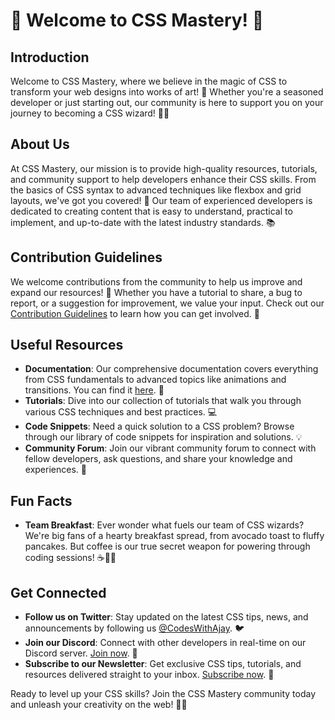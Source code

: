 # 🎨 Welcome to CSS Mastery! 🚀

## Introduction
Welcome to CSS Mastery, where we believe in the magic of CSS to transform your web designs into works of art! 🌟 Whether you're a seasoned developer or just starting out, our community is here to support you on your journey to becoming a CSS wizard! 🧙‍♂️

## About Us
At CSS Mastery, our mission is to provide high-quality resources, tutorials, and community support to help developers enhance their CSS skills. From the basics of CSS syntax to advanced techniques like flexbox and grid layouts, we've got you covered! 💪 Our team of experienced developers is dedicated to creating content that is easy to understand, practical to implement, and up-to-date with the latest industry standards. 📚

## Contribution Guidelines
We welcome contributions from the community to help us improve and expand our resources! 🌱 Whether you have a tutorial to share, a bug to report, or a suggestion for improvement, we value your input. Check out our [Contribution Guidelines](#) to learn how you can get involved. 🤝

## Useful Resources
- **Documentation**: Our comprehensive documentation covers everything from CSS fundamentals to advanced topics like animations and transitions. You can find it [here](https://cmhq.tech). 📖
- **Tutorials**: Dive into our collection of tutorials that walk you through various CSS techniques and best practices. 💻
- **Code Snippets**: Need a quick solution to a CSS problem? Browse through our library of code snippets for inspiration and solutions. 💡
- **Community Forum**: Join our vibrant community forum to connect with fellow developers, ask questions, and share your knowledge and experiences. 💬

## Fun Facts
- **Team Breakfast**: Ever wonder what fuels our team of CSS wizards? We're big fans of a hearty breakfast spread, from avocado toast to fluffy pancakes. But coffee is our true secret weapon for powering through coding sessions! ☕🥑🥞

## Get Connected
- **Follow us on Twitter**: Stay updated on the latest CSS tips, news, and announcements by following us [@CodesWithAjay](https://twitter.com/CodesWithAjay). 🐦
- **Join our Discord**: Connect with other developers in real-time on our Discord server. [Join now](#). 🔗
- **Subscribe to our Newsletter**: Get exclusive CSS tips, tutorials, and resources delivered straight to your inbox. [Subscribe now](#). 💌

Ready to level up your CSS skills? Join the CSS Mastery community today and unleash your creativity on the web! 🌈✨

